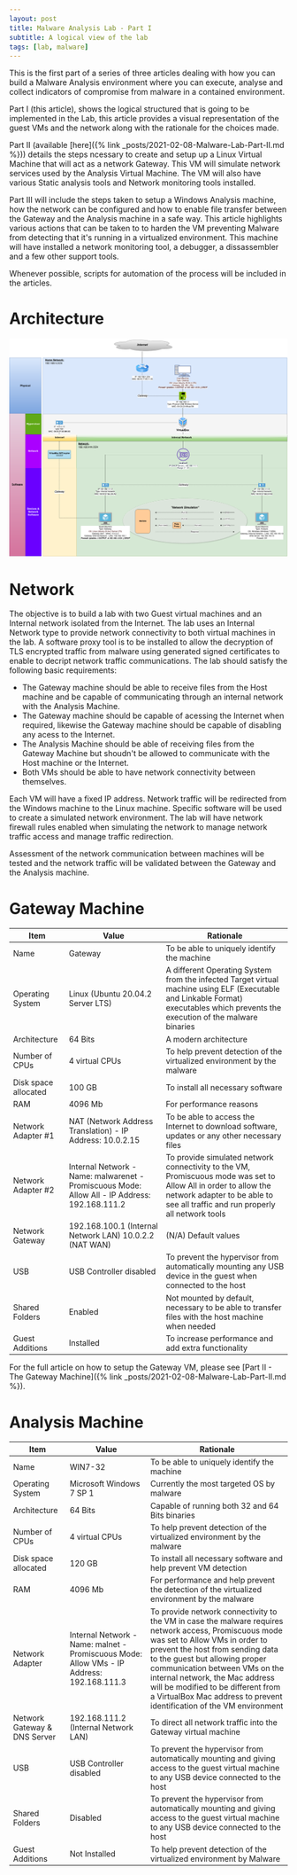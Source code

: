 ```yaml
---
layout: post
title: Malware Analysis Lab - Part I
subtitle: A logical view of the lab
tags: [lab, malware]
---
```


This is the first part of a series of three articles dealing with how you can build a Malware Analysis environment where you can execute, analyse and collect indicators of compromise from malware in a contained environment. 

Part I (this article), shows the logical structured that is going to be implemented in the Lab, this article provides a visual representation of the guest VMs and the network along with the rationale for the choices made.

Part II (available [here]({% link _posts/2021-02-08-Malware-Lab-Part-II.md %})) details the steps ncessary to create and setup up a Linux Virtual Machine that will act as a network Gateway. This VM will simulate network services used by the Analysis Virtual Machine. The VM will also have various Static analysis tools and Network monitoring tools installed.

Part III will include the steps taken to setup a Windows Analysis machine, how the network can be configured and how to enable file transfer between the Gateway and the Analysis machine in a safe way. This article highlights various actions that can be taken to to harden the VM preventing Malware from detecting that it's running in a virtualized environment. This machine will have installed a network monitoring tool, a debugger, a dissassembler and a few other support tools.

Whenever possible, scripts for automation of the process will be included in the articles.

# Architecture

![](../assets/lab-part-1/Malware_Analysis_Lab.png)

# Network

The objective is to build a lab with two Guest virtual machines and an Internal network isolated from the Internet. The lab uses an Internal Network type to provide network connectivity to both virtual machines in the lab. A software proxy tool is to be installed to allow the decryption of TLS encrypted traffic from malware using generated signed certificates to enable to decript network traffic communications. The lab should satisfy the following basic requirements:
- The Gateway machine should be able to receive files from the Host machine and be capable of communicating through an internal network with the Analysis Machine. 
- The Gateway machine should be capable of acessing the Internet when required, likewise the Gateway machine should be capable of disabling any acess to the Internet.
- The Analysis Machine should be able of receiving files from the Gateway Machine but shoudn't be allowed to communicate with the Host machine or the Internet. 
- Both VMs should be able to have network connectivity between themselves.

Each VM will have a fixed IP address. Network traffic will be redirected from the Windows machine to the Linux machine. Specific software will be used to create a simulated network environment. The lab will have network firewall rules enabled when simulating the network to manage network traffic access and manage traffic redirection.

Assessment of the network communication between machines will be tested and the network traffic will be validated  between the Gateway and the Analysis machine.

# Gateway Machine

| Item | Value | Rationale |
| --- | --- | --- |
| Name | Gateway | To be able to uniquely identify the machine |
| Operating System | Linux (Ubuntu 20.04.2 Server LTS) | A different Operating System from the infected Target virtual machine using ELF (Executable and Linkable Format) executables which prevents the execution of the malware binaries |
| Architecture | 64 Bits | A modern architecture |
| Number of CPUs | 4 virtual CPUs | To help prevent detection of the virtualized environment by the malware |
| Disk space allocated | 100 GB | To install all necessary software |
| RAM | 4096 Mb | For performance reasons |
| Network Adapter #1 | NAT (Network Address Translation) - IP Address: 10.0.2.15 | To be able to access the Internet to download software, updates or any other necessary files |
| Network Adapter #2 | Internal Network - Name: malwarenet - Promiscuous Mode: Allow All - IP Address: 192.168.111.2 | To provide simulated network connectivity to the VM, Promiscuous mode was set to Allow All in order to allow the network adapter to be able to see all traffic and run properly all network tools |
| Network Gateway | 192.168.100.1 (Internal Network LAN) 10.0.2.2 (NAT WAN) | (N/A) Default values |
| USB | USB Controller disabled | To prevent the hypervisor from automatically mounting any USB device in the guest when connected to the host |
| Shared Folders | Enabled | Not mounted by default, necessary to be able to transfer files with the host machine when needed |
| Guest Additions | Installed | To increase performance and add extra functionality |

For the full article on how to setup the Gateway VM, please see [Part II - The Gateway Machine]({% link _posts/2021-02-08-Malware-Lab-Part-II.md %}).

# Analysis Machine

| Item | Value | Rationale |
| --- | --- | --- |
| Name | WIN7-32 | To be able to uniquely identify the machine |
| Operating System | Microsoft Windows 7 SP 1 | Currently the most targeted OS by malware |
| Architecture | 64 Bits | Capable of running both 32 and 64 Bits binaries |
| Number of CPUs | 4 virtual CPUs | To help prevent detection of  the virtualized environment by the malware |
| Disk space allocated | 120 GB | To install all necessary software and help prevent VM detection |
| RAM | 4096 Mb | For performance and help prevent the detection of the virtualized environment by the malware |
| Network Adapter | Internal Network - Name: malnet - Promiscuous Mode: Allow VMs -	IP Address: 192.168.111.3 | To provide network connectivity to the VM in case the malware requires network access, Promiscuous mode was set to Allow VMs in order to prevent the host from sending data to the guest but allowing proper communication between VMs on the internal network, the Mac address will be modified to be different from a VirtualBox Mac address to prevent identification of the VM environment |
| Network Gateway & DNS Server | 192.168.111.2 (Internal Network LAN) | To direct all network traffic into the Gateway virtual machine |
| USB | USB Controller disabled | To prevent the hypervisor from automatically mounting and giving access to the guest virtual machine to any USB device connected to the host |
| Shared Folders | Disabled | To prevent the hypervisor from automatically mounting and giving access to the guest virtual machine to any USB device connected to the host |
| Guest Additions | Not Installed | To help prevent detection of  the virtualized environment by Malware |
